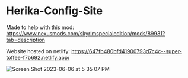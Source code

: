# Herika-Config-Site

Made to help with this mod: https://www.nexusmods.com/skyrimspecialedition/mods/89931?tab=description

Website hosted on netlify: https://647fb480bfd41900793d7c4c--super-toffee-f7b692.netlify.app/


![Screen Shot 2023-06-06 at 5 35 07 PM](https://github.com/jediknight813/Herika-Config-Site/assets/17935336/ff04e29f-01a2-460e-8561-969b61b308c5)
